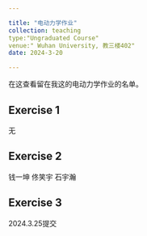 ```yaml
---

title: "电动力学作业"
collection: teaching
type:"Ungraduated Course"
venue:" Wuhan University, 教三楼402"
date: 2024-3-20

---
```

在这查看留在我这的电动力学作业的名单。

Exercise 1
---
无

Exercise 2
---
钱一坤
佟笑宇
石宇瀚

Exercise 3
---
2024.3.25提交
